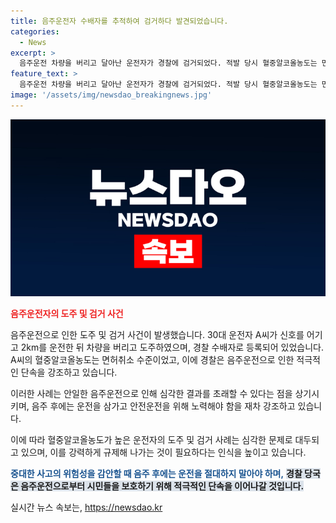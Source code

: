 ```yaml
---
title: 음주운전자 수배자를 추적하여 검거하다 발견되었습니다.
categories:
  - News
excerpt: >
  음주운전 차량을 버리고 달아난 운전자가 경찰에 검거되었다. 적발 당시 혈중알코올농도는 면허취소 수준이었고, 다수의 수배가 내려진 상태였다. 경찰은 술을 마신 후 운전을 하지 말라고 당부했다. (150자)
feature_text: >
  음주운전 차량을 버리고 달아난 운전자가 경찰에 검거되었다. 적발 당시 혈중알코올농도는 면허취소 수준이었고, 다수의 수배가 내려진 상태였다. 경찰은 술을 마신 후 운전을 하지 말라고 당부했다. (150자)
image: '/assets/img/newsdao_breakingnews.jpg'
---
```


<p><img src="/assets/img/newsdao_breakingnews.jpg" alt="firstkoreanews 속보" /></p>

<p><b><span style="color: #ee2323;">음주운전자의 도주 및 검거 사건</span></b></p>

<p>음주운전으로 인한 도주 및 검거 사건이 발생했습니다. 30대 운전자 A씨가 신호를 어기고 2km를 운전한 뒤 차량을 버리고 도주하였으며, 경찰 수배자로 등록되어 있었습니다. A씨의 혈중알코올농도는 면허취소 수준이었고, 이에 경찰은 음주운전으로 인한 적극적인 단속을 강조하고 있습니다.</p>

<p>이러한 사례는 안일한 음주운전으로 인해 심각한 결과를 초래할 수 있다는 점을 상기시키며, 음주 후에는 운전을 삼가고 안전운전을 위해 노력해야 함을 재차 강조하고 있습니다. </p>

<p>이에 따라 혈중알코올농도가 높은 운전자의 도주 및 검거 사례는 심각한 문제로 대두되고 있으며, 이를 강력하게 규제해 나가는 것이 필요하다는 인식을 높이고 있습니다. </p>

<p><b><span style="color: #1a5490;">중대한 사고의 위험성을 감안할 때 음주 후에는 운전을 절대하지 말아야 하며,</span></b> <b><span style="background-color: #21538527;">경찰 당국은 음주운전으로부터 시민들을 보호하기 위해 적극적인 단속을 이어나갈 것입니다.</span></b></p>
실시간 뉴스 속보는, <a href="https://newsdao.kr" rel="dofollow">https://newsdao.kr</a>


